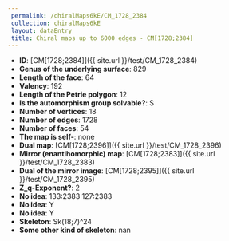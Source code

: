 ```yaml
--- 
 permalink: /chiralMaps6kE/CM_1728_2384 
 collection: chiralMaps6kE
 layout: dataEntry
 title: Chiral maps up to 6000 edges - CM[1728;2384]
---
```


- **ID**: [CM[1728;2384]]({{ site.url }}/test/CM_1728_2384)
- **Genus of the underlying surface**: 829
- **Length of the face**: 64
- **Valency**: 192
- **Length of the Petrie polygon**: 12
- **Is the automorphism group solvable?**: S
- **Number of vertices**: 18
- **Number of edges**: 1728
- **Number of faces**: 54
- **The map is self-**: none
- **Dual map**: [CM[1728;2396]]({{ site.url }}/test/CM_1728_2396)
- **Mirror (enantihomorphic) map**: [CM[1728;2383]]({{ site.url }}/test/CM_1728_2383)
- **Dual of the mirror image**: [CM[1728;2395]]({{ site.url }}/test/CM_1728_2395)
- **Z_q-Exponent?**: 2
- **No idea**:  133:2383 127:2383
- **No idea**: Y
- **No idea**: Y
- **Skeleton**: Sk(18;7)^24
- **Some other kind of skeleton**: nan
